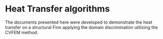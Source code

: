 # Heat Transfer algorithms

The documents presented here were developed to demonstrate the heat transfer on a structural Finn applying the domain discrimination utilizing the CVFEM method. 
